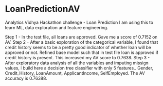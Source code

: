 # LoanPredictionAV

Analytics Vidhya Hackathon challenge - Loan Prediction 
I am using this to learn ML, data exploration and feature engineering. 

Step 1 - In the test file, all loans are approved. Gave me a score of 0.7152 on AV. 
Step 2 - After a basic exploration of the categorical variable, I found that credit history seems to be a pretty good indicator of whether loan will be approved or not. Refined base model such that in test file loan is approved if credit history is present. This increased my AV score to 0.7638. 
Step 3 - After exploratory data analysis of all the variables and imputing missign values, I build here a decision tree classifier with only 5 features.. Gender, Credit_History, LoanAmount, ApplicantIncome, SelfEmployed. The AV accuracy is 0.76388. 
